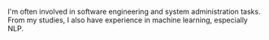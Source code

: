 I'm often involved in software engineering and system administration tasks. From my studies, I also have experience in machine learning, especially NLP.
